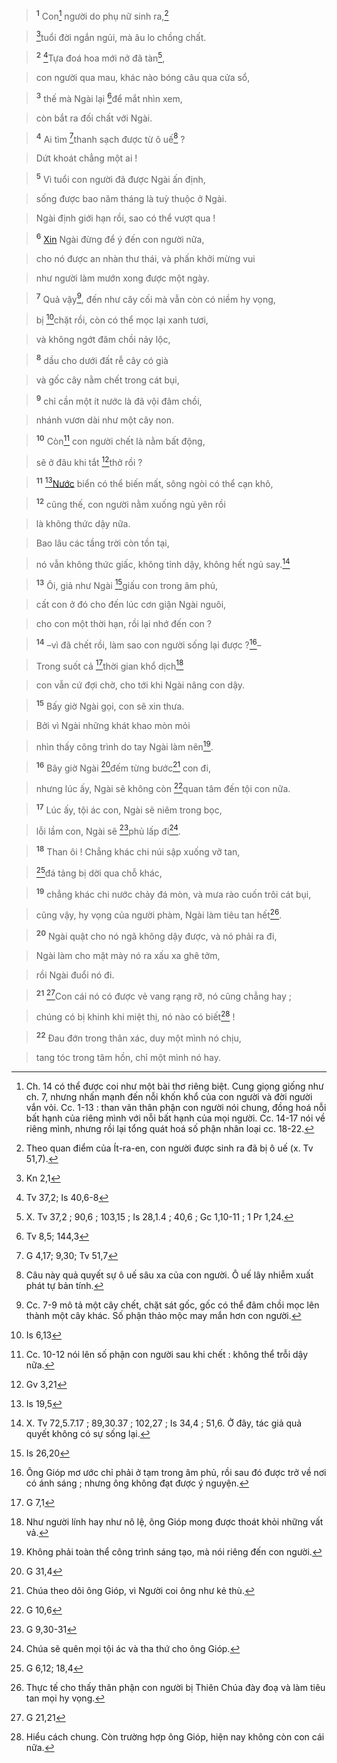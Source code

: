 > <sup><b>1</b></sup> Con[^1] người do phụ nữ sinh ra,[^2]
>


> [^1*]tuổi đời ngắn ngủi, mà âu lo chồng chất.
>


> <sup><b>2</b></sup> [^2*]Tựa đoá hoa mới nở đã tàn[^3],
>


> con người qua mau, khác nào bóng câu qua cửa sổ,
>


> <sup><b>3</b></sup> thế mà Ngài lại [^3*]để mắt nhìn xem,
>


> còn bắt ra đối chất với Ngài.
>


> <sup><b>4</b></sup> Ai tìm [^4*]thanh sạch được từ ô uế[^4] ?
>


> Dứt khoát chẳng một ai !
>


> <sup><b>5</b></sup> Vì tuổi con người đã được Ngài ấn định,
>


> sống được bao năm tháng là tuỳ thuộc ở Ngài.
>


> Ngài định giới hạn rồi, sao có thể vượt qua !
>


> <sup><b>6</b></sup> [Xin]() Ngài đừng để ý đến con người nữa,
>


> cho nó được an nhàn thư thái, và phấn khởi mừng vui
>


> như người làm mướn xong được một ngày.
>


> <sup><b>7</b></sup> Quả vậy[^5], đến như cây cối mà vẫn còn có niềm hy vọng,
>


> bị [^5*]chặt rồi, còn có thể mọc lại xanh tươi,
>


> và không ngớt đâm chồi nảy lộc,
>


> <sup><b>8</b></sup> dầu cho dưới đất rễ cây có già
>


> và gốc cây nằm chết trong cát bụi,
>


> <sup><b>9</b></sup> chỉ cần một ít nước là đã vội đâm chồi,
>


> nhánh vươn dài như một cây non.
>


> <sup><b>10</b></sup> Còn[^6] con người chết là nằm bất động,
>


> sẽ ở đâu khi tắt [^6*]thở rồi ?
>


> <sup><b>11</b></sup> [^7*][Nước]() biển có thể biến mất, sông ngòi có thể cạn khô,
>


> <sup><b>12</b></sup> cũng thế, con người nằm xuống ngủ yên rồi
>


> là không thức dậy nữa.
>


> Bao lâu các tầng trời còn tồn tại,
>


> nó vẫn không thức giấc, không tỉnh dậy, không hết ngủ say.[^7]
>


> <sup><b>13</b></sup> Ôi, giả như Ngài [^8*]giấu con trong âm phủ,
>


> cất con ở đó cho đến lúc cơn giận Ngài nguôi,
>


> cho con một thời hạn, rồi lại nhớ đến con ?
>


> <sup><b>14</b></sup> –vì đã chết rồi, làm sao con người sống lại được ?[^8]–
>


> Trong suốt cả [^9*]thời gian khổ dịch[^9]
>


> con vẫn cứ đợi chờ, cho tới khi Ngài nâng con dậy.
>


> <sup><b>15</b></sup> Bấy giờ Ngài gọi, con sẽ xin thưa.
>


> Bởi vì Ngài những khát khao mòn mỏi
>


> nhìn thấy công trình do tay Ngài làm nên[^10].
>


> <sup><b>16</b></sup> Bây giờ Ngài [^10*]đếm từng bước[^11] con đi,
>


> nhưng lúc ấy, Ngài sẽ không còn [^11*]quan tâm đến tội con nữa.
>


> <sup><b>17</b></sup> Lúc ấy, tội ác con, Ngài sẽ niêm trong bọc,
>


> lỗi lầm con, Ngài sẽ [^12*]phủ lấp đi[^12].
>


> <sup><b>18</b></sup> Than ôi ! Chẳng khác chi núi sập xuống vỡ tan,
>


> [^13*]đá tảng bị dời qua chỗ khác,
>


> <sup><b>19</b></sup> chẳng khác chi nước chảy đá mòn, và mưa rào cuốn trôi cát bụi,
>


> cũng vậy, hy vọng của người phàm, Ngài làm tiêu tan hết[^13].
>


> <sup><b>20</b></sup> Ngài quật cho nó ngã không dậy được, và nó phải ra đi,
>


> Ngài làm cho mặt mày nó ra xấu xa ghê tởm,
>


> rồi Ngài đuổi nó đi.
>


> <sup><b>21</b></sup> [^14*]Con cái nó có được vẻ vang rạng rỡ, nó cũng chẳng hay ;
>


> chúng có bị khinh khi miệt thị, nó nào có biết[^14] !
>


> <sup><b>22</b></sup> Đau đớn trong thân xác, duy một mình nó chịu,
>


> tang tóc trong tâm hồn, chỉ một mình nó hay.
>

[^1]: Ch. 14 có thể được coi như một bài thơ riêng biệt. Cung giọng giống như ch. 7, nhưng nhấn mạnh đến nỗi khốn khổ của con người và đời người vắn vỏi. Cc. 1-13 : than vãn thân phận con người nói chung, đồng hoá nỗi bất hạnh của riêng mình với nỗi bất hạnh của mọi người. Cc. 14-17 nói về riêng mình, nhưng rồi lại tổng quát hoá số phận nhân loại cc. 18-22.
[^2]: Theo quan điểm của Ít-ra-en, con người được sinh ra đã bị ô uế (x. Tv 51,7).
[^3]: X. Tv 37,2 ; 90,6 ; 103,15 ; Is 28,1.4 ; 40,6 ; Gc 1,10-11 ; 1 Pr 1,24.
[^4]: Câu này quả quyết sự ô uế sâu xa của con người. Ô uế lây nhiễm xuất phát tự bản tính.
[^5]: Cc. 7-9 mô tả một cây chết, chặt sát gốc, gốc có thể đâm chồi mọc lên thành một cây khác. Số phận thảo mộc may mắn hơn con người.
[^6]: Cc. 10-12 nói lên số phận con người sau khi chết : không thể trỗi dậy nữa.
[^7]: X. Tv 72,5.7.17 ; 89,30.37 ; 102,27 ; Is 34,4 ; 51,6. Ở đây, tác giả quả quyết không có sự sống lại.
[^8]: Ông Gióp mơ ước chỉ phải ở tạm trong âm phủ, rồi sau đó được trở về nơi có ánh sáng ; nhưng ông không đạt được ý nguyện.
[^9]: Như người lính hay như nô lệ, ông Gióp mong được thoát khỏi những vất vả.
[^10]: Không phải toàn thể công trình sáng tạo, mà nói riêng đến con người.
[^11]: Chúa theo dõi ông Gióp, vì Người coi ông như kẻ thù.
[^12]: Chúa sẽ quên mọi tội ác và tha thứ cho ông Gióp.
[^13]: Thực tế cho thấy thân phận con người bị Thiên Chúa đày đoạ và làm tiêu tan mọi hy vọng.
[^14]: Hiểu cách chung. Còn trường hợp ông Gióp, hiện nay không còn con cái nữa.
[^1*]: Kn 2,1
[^2*]: Tv 37,2; Is 40,6-8
[^3*]: Tv 8,5; 144,3
[^4*]: G 4,17; 9,30; Tv 51,7
[^5*]: Is 6,13
[^6*]: Gv 3,21
[^7*]: Is 19,5
[^8*]: Is 26,20
[^9*]: G 7,1
[^10*]: G 31,4
[^11*]: G 10,6
[^12*]: G 9,30-31
[^13*]: G 6,12; 18,4
[^14*]: G 21,21